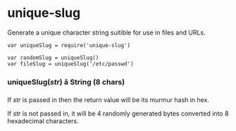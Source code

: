 unique-slug
===========

Generate a unique character string suitible for use in files and URLs.

```
var uniqueSlug = require('unique-slug')

var randomSlug = uniqueSlug()
var fileSlug = uniqueSlug('/etc/passwd')
```

### uniqueSlug(*str*) â String (8 chars)

If *str* is passed in then the return value will be its murmur hash in
hex.

If *str* is not passed in, it will be 4 randomly generated bytes
converted into 8 hexadecimal characters.
